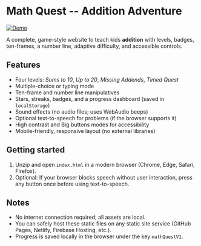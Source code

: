 # Math Quest -- Addition Adventure #

[![Demo](https://img.shields.io/badge/Website-live-green)](https://takotime808.github.io/math-quest/)

A complete, game-style website to teach kids **addition** with levels, badges, ten-frames, a number line, adaptive difficulty, and accessible controls.

## Features ##
- Four levels: _Sums to 10_, _Up to 20_, _Missing Addends_, _Timed Quest_
- Multiple-choice or typing mode
- Ten-frame and number line manipulatives
- Stars, streaks, badges, and a progress dashboard (saved in `localStorage`)
- Sound effects (no audio files; uses WebAudio beeps)
- Optional text-to-speech for problems (if the browser supports it)
- High contrast and Big buttons modes for accessibility
- Mobile-friendly, responsive layout (no external libraries)

## Getting started ##
1. Unzip and open `index.html` in a modern browser (Chrome, Edge, Safari, Firefox).
2. Optional: If your browser blocks speech without user interaction, press any button once before using text-to-speech.

## Notes ##
- No internet connection required; all assets are local.
- You can safely host these static files on any static site service (GitHub Pages, Netlify, Firebase Hosting, etc.).
- Progress is saved locally in the browser under the key `mathQuestV1`.
